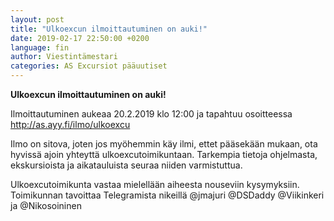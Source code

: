 ```yaml
---
layout: post
title: "Ulkoexcun ilmoittautuminen on auki!"
date: 2019-02-17 22:50:00 +0200
language: fin
author: Viestintämestari
categories: AS Excursiot pääuutiset
---
```

**Ulkoexcun ilmoittautuminen on auki!**

Ilmoittautuminen aukeaa 20.2.2019 klo 12:00 ja tapahtuu osoitteessa
<http://as.ayy.fi/ilmo/ulkoexcu>

Ilmo on sitova, joten jos myöhemmin käy ilmi, ettet pääsekään mukaan, ota hyvissä ajoin yhteyttä ulkoexcutoimikuntaan. Tarkempia tietoja ohjelmasta, ekskursioista ja aikatauluista seuraa niiden varmistuttua.

Ulkoexcutoimikunta vastaa mielellään aiheesta nouseviin kysymyksiin.
Toimikunnan tavoittaa Telegramista nikeillä @jmajuri @DSDaddy @Viikinkeri ja @Nikosoininen
